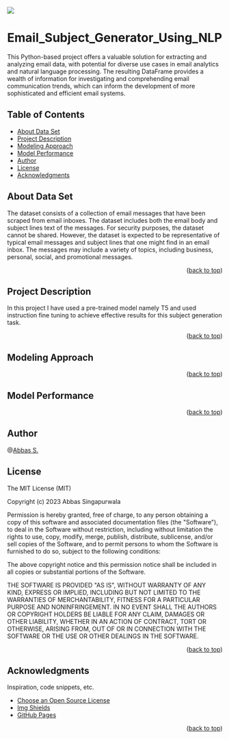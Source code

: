 <a name="readme-top"></a>

<a href="https://linkedin.com/in/abbas-singapurwala">
<img src="https://img.shields.io/badge/LinkedIn-blue?style=flat&logo=linkedin&labelColor=blue">
</a>


# Email_Subject_Generator_Using_NLP
This Python-based project offers a valuable solution for extracting and analyzing email data, with potential for diverse use cases in email analytics and natural language processing. The resulting DataFrame provides a wealth of information for investigating and comprehending email communication trends, which can inform the development of more sophisticated and efficient email systems.


## Table of Contents
- [About Data Set](#about-data-set)
- [Project Description](#project-description)
- [Modeling Approach](#modeling-approach)
- [Model Performance](#model-performance)
- [Author](#author)
- [License](#license)
- [Acknowledgments](#acknowledgments)

## About Data Set
The dataset consists of a collection of email messages that have been scraped from email inboxes. The dataset includes both the email body and subject lines text of the messages. For security purposes, the dataset cannot be shared. However, the dataset is expected to be representative of typical email messages and subject lines that one might find in an email inbox. The messages may include a variety of topics, including business, personal, social, and promotional messages.

<p align="right">(<a href="#readme-top">back to top</a>)</p>

## Project Description

In this project I have used a pre-trained model namely T5 and used instruction fine tuning to achieve effective results for this subject generation task. 

<p align="right">(<a href="#readme-top">back to top</a>)</p>

## Modeling Approach


<p align="right">(<a href="#readme-top">back to top</a>)</p>

## Model Performance


<p align="right">(<a href="#readme-top">back to top</a>)</p>

## Author
 @[Abbas S.](https://github.com/clkride)

## License
The MIT License (MIT)

Copyright (c) 2023 Abbas Singapurwala

Permission is hereby granted, free of charge, to any person obtaining
a copy of this software and associated documentation files (the
"Software"), to deal in the Software without restriction, including
without limitation the rights to use, copy, modify, merge, publish,
distribute, sublicense, and/or sell copies of the Software, and to
permit persons to whom the Software is furnished to do so, subject to
the following conditions:

The above copyright notice and this permission notice shall be
included in all copies or substantial portions of the Software.

THE SOFTWARE IS PROVIDED "AS IS", WITHOUT WARRANTY OF ANY KIND,
EXPRESS OR IMPLIED, INCLUDING BUT NOT LIMITED TO THE WARRANTIES OF
MERCHANTABILITY, FITNESS FOR A PARTICULAR PURPOSE AND
NONINFRINGEMENT. IN NO EVENT SHALL THE AUTHORS OR COPYRIGHT HOLDERS BE
LIABLE FOR ANY CLAIM, DAMAGES OR OTHER LIABILITY, WHETHER IN AN ACTION
OF CONTRACT, TORT OR OTHERWISE, ARISING FROM, OUT OF OR IN CONNECTION
WITH THE SOFTWARE OR THE USE OR OTHER DEALINGS IN THE SOFTWARE.

<p align="right">(<a href="#readme-top">back to top</a>)</p>

## Acknowledgments
Inspiration, code snippets, etc.
* [Choose an Open Source License](https://choosealicense.com)
* [Img Shields](https://shields.io)
* [GitHub Pages](https://pages.github.com)
<p align="right">(<a href="#readme-top">back to top</a>)</p>
